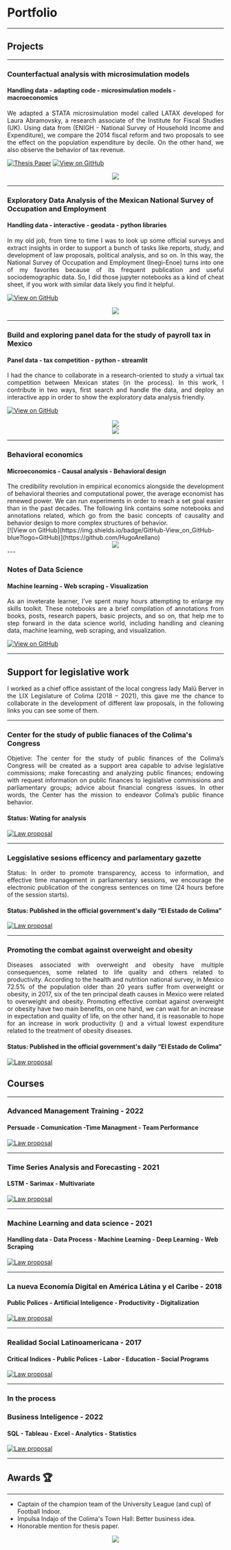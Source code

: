 # Portfolio
---
## Projects
---
### Counterfactual analysis with microsimulation models
#### Handling data - adapting code - microsimulation models - macroeconomics

<div align = "justify">We adapted a STATA microsimulation model called LATAX developed for Laura Abramovsky, a research associate of the Institute for Fiscal Studies (UK). Using data from (ENIGH - National Survey of Household Income and Expenditure), we compare the 2014 fiscal reform and two proposals to see the effect on the population expenditure by decile. On the other hand, we also observe the behavior of tax revenue.</div>
 
[![Thesis Paper](https://img.shields.io/badge/PDF-Thesis_Paper-red?logo=adobe-acrobat-reader&logoColor=white)](pdf/microsimulacion_contrafactual_2014.pdf)
[![View on GitHub](https://img.shields.io/badge/GitHub-View_on_GitHub-blue?logo=GitHub)](https://github.com/HugoArellano/thesis_microsimulation_latax)
<center><img src="images/microsimulation_thesis.png"/></center>

---

### Exploratory Data Analysis of the Mexican National Survey of Occupation and Employment
#### Handling data - interactive - geodata - python libraries

<div align = "justify">In my old job, from time to time I was to look up some official surveys and extract insights in order to support a bunch of tasks like reports, study, and development of law proposals, political analysis, and so on. In this way, the National Survey of Occupation and Employment (Inegi-Enoe) turns into one of my favorites because of its frequent publication and useful sociodemographic data. So, I did those jupyter notebooks as a kind of cheat sheet, if you work with similar data likely you find it helpful.</div>

[![View on GitHub](https://img.shields.io/badge/GitHub-View_on_GitHub-blue?logo=GitHub)](https://github.com/HugoArellano/testing_enoe)
<center><img src="images/enoe_view.gif"/></center>

---

### Build and exploring panel data for the study of payroll tax in Mexico
#### Panel data - tax competition - python - streamlit

<div align = "justify">I had the chance to collaborate in a research-oriented to study a virtual tax competition between Mexican states (in the process). In this work, I contribute in two ways, first search and handle the data, and deploy an interactive app in order to show the exploratory data analysis friendly.</div>

[![View on GitHub](https://img.shields.io/badge/GitHub-View_on_GitHub-blue?logo=GitHub)](https://github.com/HugoArellano/mexican_payroll_tax)
<center><img src="images/prev_app.png"/></center>
<center><img src="images/streamlit_app.gif"/></center>

---

### Behavioral economics 
#### Microeconomics - Causal analysis - Behavioral design 
<div align = "justify">The credibility revolution in empirical economics alongside the development of behavioral theories and computational power, the average economist has renewed power. We can run experiments in order to reach a set goal easier than in the past decades. The following link contains some notebooks and annotations related, which go from the basic concepts of causality and behavior design to more complex structures of behavior.</div>    
[![View on GitHub](https://img.shields.io/badge/GitHub-View_on_GitHub-blue?logo=GitHub)](https://github.com/HugoArellano)

<center><img src="images/behavioral.gif"/></center>
---

### Notes of Data Science 
#### Machine learning - Web scraping - Visualization

<div align = "justify"> As an inveterate learner, I’ve spent many hours attempting to enlarge my skills toolkit. These notebooks are a brief compilation of annotations from books, posts, research papers, basic projects, and so on, that help me to step forward in the data science world, including handling and cleaning data, machine learning, web scraping, and visualization.</div>

[![View on GitHub](https://img.shields.io/badge/GitHub-View_on_GitHub-blue?logo=GitHub)](https://github.com/HugoArellano)

---

## Support for legislative work

<div align = "justify">I worked as a chief office assistant of the local congress lady Malú Berver in the LIX Legislature of Colima (2018 – 2021), this gave me the chance to collaborate in the development of different law proposals, in the following links you can see some of them.</div>

---

### Center for the study of public fianaces of the Colima's Congress
<div align = "justify"> Objetive: The center for the study of public finances of the Colima’s Congress will be created as a support area capable to advise legislative commissions; make forecasting and analyzing public finances; endowing with request information on public finances to legislative commissions and parliamentary groups; advice about financial congress issues. In other words, the Center has the mission to endeavor Colima’s public finance behavior.</div>

#### Status: Wating for analysis

[![Law proposal](https://img.shields.io/badge/PDF-Law_Proposal-red?logo=adobe-acrobat-reader&logoColor=white)](https://www.congresocol.gob.mx/web/Sistema/uploads/Iniciativas/INIC%20REF%20DIP%20MALU.pdf)

---

### Leggislative sesions efficency and parlamentary gazette

<div align = "justify">Status: In order to promote transparency, access to information, and effective time management in parliamentary sessions, we encourage the electronic publication of the congress sentences on time (24 hours before of the session starts).</div>

#### Status: Published in the official government's daily “El Estado de Colima”

[![Law proposal](https://img.shields.io/badge/PDF-Law_Proposal-red?logo=adobe-acrobat-reader&logoColor=white)](https://www.congresocol.gob.mx/web/Sistema/uploads/Iniciativas/refLeyOrg%C3%A1nicaPoderLegislativoDipMalu001.pdf)

---

### Promoting the combat against overweight and obesity

<div align = "justify">Diseases associated with overweight and obesity have multiple consequences, some related to life quality and others related to productivity. According to the health and nutrition national survey, in Mexico 72.5% of the population older than 20 years suffer from overweight or obesity, in 2017, six of the ten principal death causes in Mexico were related to overweight and obesity. Promoting effective combat against overweight or obesity have two main benefits, on one hand, we can wait for an increase in expectation and quality of life, on the other hand, it is reasonable to hope for an increase in work productivity () and a virtual lowest expenditure related to the treatment of obesity diseases.</div>

#### Status: Published in the official government's daily “El Estado de Colima”

[![Law proposal](https://img.shields.io/badge/PDF-Law_Proposal-red?logo=adobe-acrobat-reader&logoColor=white)](https://www.congresocol.gob.mx/web/Sistema/uploads/Iniciativas/INIC%20DIP%20MALU,%20REF%20LEY%20DE%20SALUD001.pdf)


## Courses
---

### Advanced Management Training - 2022
#### Persuade - Comunication -Time Managment - Team Performance 
[![Law proposal](https://img.shields.io/badge/PDF-Course_Certification-blue?logo=adobe-acrobat-reader&logoColor=white)](https://drive.google.com/file/d/1Q7GiWX-XuVlaQZ7LcnA5gWVj5BWJdHE9/view)

---

### Time Series Analysis and Forecasting - 2021
#### LSTM - Sarimax - Multivariate
[![Law proposal](https://img.shields.io/badge/PDF-Course_Certification-blue?logo=adobe-acrobat-reader&logoColor=white)](https://www.udemy.com/certificate/UC-9530953e-ecc7-4fe9-84ba-eb357ea128ae/)

---

### Machine Learning and data science - 2021
#### Handling data - Data Process - Machine Learning - Deep Learning - Web Scraping
[![Law proposal](https://img.shields.io/badge/PDF-Course_Certification-blue?logo=adobe-acrobat-reader&logoColor=white)](https://www.udemy.com/certificate/UC-b21ee7d0-8992-497b-a6ad-6d4812ea0a09/)

---

### La nueva Economía Digital en América Látina y el Caribe - 2018
#### Public Polices - Artificial Inteligence - Productivity - Digitalization
[![Law proposal](https://img.shields.io/badge/PDF-Course_Certification-blue?logo=adobe-acrobat-reader&logoColor=white)](https://courses.edx.org/certificates/f28ab7f5c2144ffe8c536a5f8c7415a9)

---

### Realidad Social Latinoamericana - 2017
#### Critical Indices - Public Polices - Labor - Education - Social Programs
[![Law proposal](https://img.shields.io/badge/PDF-Course_Certification-blue?logo=adobe-acrobat-reader&logoColor=white)](https://studio.edx.org/asset-v1:IDBx+IDB15x+2T2017+type@asset+block@Constancia_n%C3%BAmero_de_horas_curso_IDB15x.pdf)

--- 

### In the process 

### Business Inteligence - 2022
#### SQL - Tableau - Excel - Analytics - Statistics
[![Law proposal](https://img.shields.io/badge/PDF-Course_Certification-blue?logo=adobe-acrobat-reader&logoColor=white)]()

--- 

## Awards 🏆
---
* Captain of the champion team of the University League (and cup) of Football Indoor.
* Impulsa Indajo of the Colima's Town Hall: Better business idea.
* Honorable mention for thesis paper. 

<center><img src="images/awards.jpeg"/></center>





